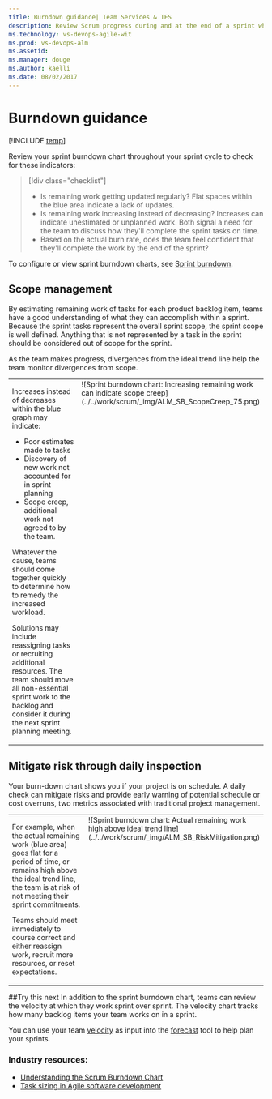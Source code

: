 ```yaml
---
title: Burndown guidance| Team Services & TFS  
description: Review Scrum progress during and at the end of a sprint when working in Visual Studio Team Services (VSTS) and Team Foundation Server 
ms.technology: vs-devops-agile-wit
ms.prod: vs-devops-alm
ms.assetid: 
ms.manager: douge
ms.author: kaelli
ms.date: 08/02/2017
---
```



# Burndown guidance
 
[!INCLUDE [temp](../_shared/vsts-tfs-header-17-15.md)] 

Review your sprint burndown chart throughout your sprint cycle to check for these indicators:  

> [!div class="checklist"]   
> * Is remaining work getting updated regularly? Flat spaces within the blue area indicate a lack of updates.  
> * Is remaining work increasing instead of decreasing? Increases can indicate unestimated or unplanned work.  Both signal a need for the team to discuss how they'll complete the sprint tasks on time.   
> * Based on the actual burn rate, does the team feel confident that they'll complete the work by the end of the sprint?    


To configure or view sprint burndown charts, see [Sprint burndown](../../work/scrum/sprint-burndown.md).


<a id="scope-management">  </a>
## Scope management  
By estimating remaining work of tasks for each product backlog item, teams have a good understanding of what they can accomplish within a sprint. Because the sprint tasks represent the overall sprint scope, the sprint scope is well defined. Anything that is not represented by a task in the sprint should be considered out of scope for the sprint.

As the team makes progress, divergences from the ideal trend line help the team monitor divergences from scope. 
<table>
<tr valign="top">
<td width="35%">
<p>Increases instead of decreases within the blue graph may indicate:</p> 
<ul>
<li>Poor estimates made to tasks</li>
<li>Discovery of new work not accounted for in sprint planning</li>
<li>Scope creep, additional work not agreed to by the team.</li>
</ul>
<p>Whatever the cause, teams should come together quickly to determine how to remedy the increased workload.</p>

<p>Solutions may include reassigning tasks or recruiting additional resources. The team should move all non-essential sprint work to the backlog and consider it during the next sprint planning meeting.</p>
</td>
<td>
![Sprint burndown chart: Increasing remaining work can indicate scope creep](../../work/scrum/_img/ALM_SB_ScopeCreep_75.png)

</td>
</tr>
</table>


<a id="mitigate-risk">  </a>
## Mitigate risk through daily inspection
Your burn-down chart shows you if your project is on schedule. A daily check can mitigate risks and provide early warning of potential schedule or cost overruns, two metrics associated with traditional project management. 

<table>
<tr valign="top">
<td width="35%">
<p>For example, when the actual remaining work (blue area) goes flat for a period of time, or remains high above the ideal trend line, the team is at risk of not meeting their sprint commitments.</p>
<p>Teams should meet immediately to course correct and either reassign work, recruit more resources, or reset expectations.</p>
</td>
<td>
![Sprint burndown chart: Actual remaining work high above ideal trend line](../../work/scrum/_img/ALM_SB_RiskMitigation.png)
</td>
</tr>
</table>
  

##Try this next
In addition to the sprint burndown chart, teams can review the velocity at which they work sprint over sprint. The velocity chart tracks how many backlog items your team works on in a sprint.  

You can use your team [velocity](team-velocity.md) as input into the [forecast](../../work/scrum/forecast.md) tool to help plan your sprints.   



### Industry resources:  
*	[Understanding the Scrum Burndown Chart](http://www.methodsandtools.com/archive/scrumburndown.php)  
*	[Task sizing in Agile software development](http://www.solutionsiq.com/task-sizing-in-agile-software-development/)  

<!---
For on-premises TFS deployments, you can [specify the format that appears&mdash;**h** for hours or **d** for days&mdash;for the remaining work field](../../work/reference/process-configuration-xml-element.md#fields).  

--> 
